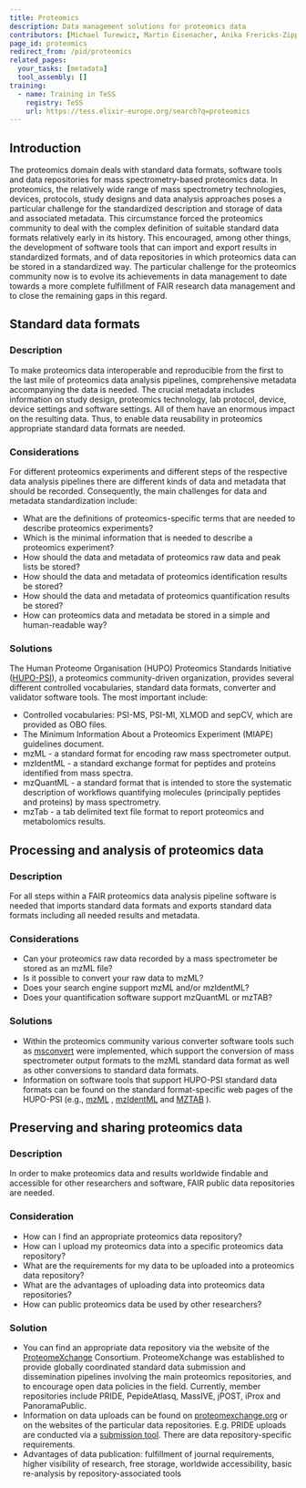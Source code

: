 ```yaml
---
title: Proteomics
description: Data management solutions for proteomics data
contributors: [Michael Turewicz, Martin Eisenacher, Anika Frericks-Zipper, Ulrike Wittig]
page_id: proteomics
redirect_from: /pid/proteomics
related_pages:
  your_tasks: [metadata]
  tool_assembly: []
training:
  - name: Training in TeSS
    registry: TeSS
    url: https://tess.elixir-europe.org/search?q=proteomics
---
```



## Introduction

The proteomics domain deals with standard data formats, software tools and data repositories for mass spectrometry-based proteomics data. In proteomics, the relatively wide range of mass spectrometry technologies, devices, protocols, study designs and data analysis approaches poses a particular challenge for the standardized description and storage of data and associated metadata. This circumstance forced the proteomics community to deal with the complex definition of suitable standard data formats relatively early in its history. This encouraged, among other things, the development of software tools that can import and export results in standardized formats, and of data repositories in which proteomics data can be stored in a standardized way. The particular challenge for the proteomics community now is to evolve its achievements in data management to date towards a more complete fulfillment of FAIR research data management and to close the remaining gaps in this regard.

## Standard data formats

### Description
To make proteomics data interoperable and reproducible from the first to the last mile of proteomics data analysis pipelines, comprehensive metadata accompanying the data is needed. The crucial metadata includes information on study design, proteomics technology, lab protocol, device, device settings and software settings. All of them have an enormous impact on the resulting data. Thus, to enable data reusability in proteomics appropriate standard data formats are needed.

### Considerations

For different proteomics experiments and different steps of the respective data analysis pipelines there are different kinds of data and metadata that should be recorded. Consequently, the main challenges for data and metadata standardization include:
- What are the definitions of proteomics-specific terms that are needed to describe proteomics experiments?
- Which is the minimal information that is needed to describe a proteomics experiment?
- How should the data and metadata of proteomics raw data and peak lists be stored?
- How should the data and metadata of proteomics identification results be stored?
- How should the data and metadata of proteomics quantification results be stored?
- How can proteomics data and metadata be stored in a simple and human-readable way?


### Solutions
The Human Proteome Organisation (HUPO) Proteomics Standards Initiative ([HUPO-PSI](https://www.psidev.info/)), a proteomics community-driven organization, provides several different controlled vocabularies, standard data formats, converter and validator software tools. The most important include:
- Controlled vocabularies: PSI-MS, PSI-MI, XLMOD and sepCV, which are provided as OBO files.
- The Minimum Information About a Proteomics Experiment (MIAPE) guidelines document.
- mzML  - a standard format for encoding raw mass spectrometer output.
- mzIdentML - a standard exchange format for peptides and proteins identified from mass spectra.
- mzQuantML - a standard format that is intended to store the systematic description of workflows quantifying molecules (principally peptides and proteins) by mass spectrometry.
- mzTab - a tab delimited text file format to report proteomics and metabolomics results.


## Processing and analysis of proteomics data

### Description
For all steps within a FAIR proteomics data analysis pipeline software is needed that imports standard data formats and exports standard data formats including all needed results and metadata.

### Considerations
- Can your proteomics raw data recorded by a mass spectrometer be stored as an mzML file?
- Is it possible to convert your raw data to mzML?
- Does your search engine support mzML and/or mzIdentML?
- Does your quantification software support mzQuantML or mzTAB?


### Solutions
- Within the proteomics community various converter software tools such as [msconvert](https://proteowizard.sourceforge.io/) were implemented, which support the conversion of mass spectrometer output formats to the mzML standard data format as well as other conversions to standard data formats.
- Information on software tools that support HUPO-PSI standard data formats can be found on the standard format-specific web pages of the HUPO-PSI (e.g., [mzML](https://www.psidev.info/mzML) , [mzIdentML](https://www.psidev.info/mzidentml) and [MZTAB](https://www.psidev.info/mztab) ).



## Preserving and sharing proteomics data

### Description
In order to make proteomics data and results worldwide findable and accessible for other researchers and software, FAIR public data repositories are needed.

### Consideration
- How can I find an appropriate proteomics data repository?
- How can I upload my proteomics data into a specific proteomics data repository?
- What are the requirements for my data to be uploaded into a proteomics data repository?
- What are the advantages of uploading data into proteomics data repositories?
- How can public proteomics data be used by other researchers?


### Solution
- You can find an appropriate data repository via the website of the [ProteomeXchange](http://www.proteomexchange.org/) Consortium. ProteomeXchange was established to provide globally coordinated standard data submission and dissemination pipelines involving the main proteomics repositories, and to encourage open data policies in the field. Currently, member repositories include PRIDE, PepideAtlasq, MassIVE, jPOST, iProx and PanoramaPublic.
- Information on data uploads can be found on [proteomexchange.org](http://www.proteomexchange.org/submission) or on the websites of the particular data repositories. E.g. PRIDE uploads are conducted via a [submission tool](https://www.ebi.ac.uk/pride/markdownpage/pridesubmissiontool). There are data repository-specific requirements.
- Advantages of data publication: fulfillment of journal requirements, higher visibility of research, free storage, worldwide accessibility, basic re-analysis by repository-associated tools
